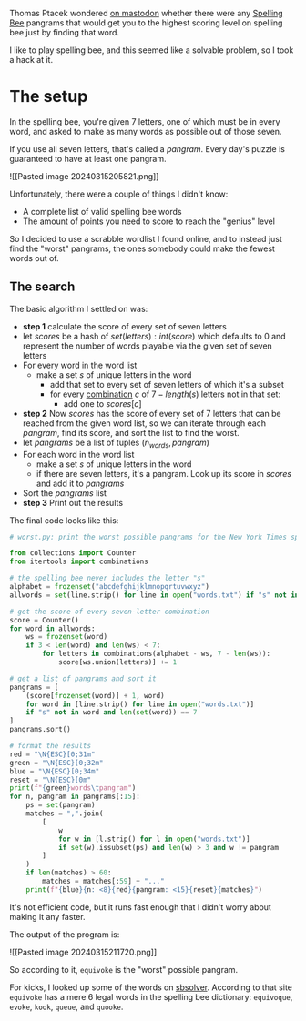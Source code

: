 Thomas Ptacek wondered [on mastodon](https://infosec.exchange/@tqbf/112100367570795574)  whether there were any [Spelling Bee](https://en.wikipedia.org/wiki/The_New_York_Times_Spelling_Bee) pangrams that would get you to the highest scoring level on spelling bee just by finding that word.

I like to play spelling bee, and this seemed like a solvable problem, so I took a hack at it.

# The setup

In the spelling bee, you're given 7 letters, one of which must be in every word, and asked to make as many words as possible out of those seven.

If you use all seven letters, that's called a $pangram$. Every day's puzzle is guaranteed to have at least one pangram.

![[Pasted image 20240315205821.png]]

Unfortunately, there were a couple of things I didn't know:

- A complete list of valid spelling bee words
- The amount of points you need to score to reach the "genius" level

So I decided to use a scrabble wordlist I found online, and to instead just find the "worst" pangrams, the ones somebody could make the fewest words out of.

## The search

The basic algorithm I settled on was:

- **step 1** calculate the score of every set of seven letters
- let $scores$ be a hash of $set(letters): int(score)$ which defaults to 0 and represent the number of words playable via the given set of seven letters
- For every word in the word list
	- make a set $s$ of unique letters in the word
		- add that set to every set of seven letters of which it's a subset
		- for every [combination](https://docs.python.org/3/library/itertools.html#itertools.combinations) $c$ of $7-length(s)$ letters not in that set:
			- add one to $scores[c]$ 
- **step 2** Now $scores$ has the score of every set of 7 letters that can be reached from the given word list, so we can iterate through each $pangram$, find its score, and sort the list to find the worst.
- let $pangrams$ be a list of tuples $(n_{words}, pangram)$
- For each word in the word list
	- make a set $s$ of unique letters in the word
	- if there are seven letters, it's a pangram. Look up its score in $scores$ and add it to $pangrams$
- Sort the $pangrams$ list
- **step 3** Print out the results

The final code looks like this:

```python
# worst.py: print the worst possible pangrams for the New York Times spelling bee

from collections import Counter
from itertools import combinations

# the spelling bee never includes the letter "s"
alphabet = frozenset("abcdefghijklmnopqrtuvwxyz")
allwords = set(line.strip() for line in open("words.txt") if "s" not in line)

# get the score of every seven-letter combination
score = Counter()
for word in allwords:
    ws = frozenset(word)
    if 3 < len(word) and len(ws) < 7:
        for letters in combinations(alphabet - ws, 7 - len(ws)):
            score[ws.union(letters)] += 1

# get a list of pangrams and sort it
pangrams = [
    (score[frozenset(word)] + 1, word)
    for word in [line.strip() for line in open("words.txt")]
    if "s" not in word and len(set(word)) == 7
]
pangrams.sort()

# format the results
red = "\N{ESC}[0;31m"
green = "\N{ESC}[0;32m"
blue = "\N{ESC}[0;34m"
reset = "\N{ESC}[0m"
print(f"{green}words\tpangram")
for n, pangram in pangrams[:15]:
    ps = set(pangram)
    matches = ",".join(
        [
            w
            for w in [l.strip() for l in open("words.txt")]
            if set(w).issubset(ps) and len(w) > 3 and w != pangram
        ]
    )
    if len(matches) > 60:
        matches = matches[:59] + "..."
    print(f"{blue}{n: <8}{red}{pangram: <15}{reset}{matches}")
```

It's not efficient code, but it runs fast enough that I didn't worry about making it any faster.

The output of the program is:

![[Pasted image 20240315211720.png]]

So according to it, `equivoke` is the "worst" possible pangram.

For kicks, I looked up some of the words on [sbsolver](https://www.sbsolver.com/s/equivoke). According to that site `equivoke` has a mere 6 legal words in the spelling bee dictionary: `equivoque`, `evoke`, `kook`, `queue`, and `quooke`.